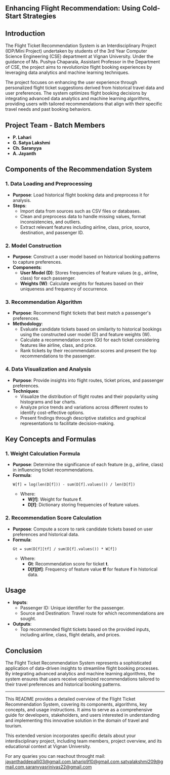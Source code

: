 ## Enhancing Flight Recommendation: Using Cold-Start Strategies

## Introduction
The Flight Ticket Recommendation System is an Interdisciplinary Project (IDP/Mini Project) undertaken by students of the 3rd Year Computer Science Engineering (CSE) department at Vignan University. Under the guidance of Ms. Pushya Chaparala, Assistant Professor in the Department of CSE, the project aims to revolutionize flight booking experiences by leveraging data analytics and machine learning techniques.

The project focuses on enhancing the user experience through personalized flight ticket suggestions derived from historical travel data and user preferences. The system optimizes flight booking decisions by integrating advanced data analytics and machine learning algorithms, providing users with tailored recommendations that align with their specific travel needs and past booking behaviors.

## Project Team - Batch Members
- **P. Lahari**
- **G. Satya Lakshmi**
- **Ch. Saranyya**
- **A. Jayanth**

## Components of the Recommendation System

### 1. Data Loading and Preprocessing
- **Purpose**: Load historical flight booking data and preprocess it for analysis.
- **Steps**:
  - Import data from sources such as CSV files or databases.
  - Clean and preprocess data to handle missing values, format inconsistencies, and outliers.
  - Extract relevant features including airline, class, price, source, destination, and passenger ID.

### 2. Model Construction
- **Purpose**: Construct a user model based on historical booking patterns to capture preferences.
- **Components**:
  - **User Model (D)**: Stores frequencies of feature values (e.g., airline, class) for each passenger.
  - **Weights (W)**: Calculate weights for features based on their uniqueness and frequency of occurrence.

### 3. Recommendation Algorithm
- **Purpose**: Recommend flight tickets that best match a passenger's preferences.
- **Methodology**:
  - Evaluate candidate tickets based on similarity to historical bookings using the constructed user model (D) and feature weights (W).
  - Calculate a recommendation score (Gt) for each ticket considering features like airline, class, and price.
  - Rank tickets by their recommendation scores and present the top recommendations to the passenger.

### 4. Data Visualization and Analysis
- **Purpose**: Provide insights into flight routes, ticket prices, and passenger preferences.
- **Techniques**:
  - Visualize the distribution of flight routes and their popularity using histograms and bar charts.
  - Analyze price trends and variations across different routes to identify cost-effective options.
  - Present findings through descriptive statistics and graphical representations to facilitate decision-making.

## Key Concepts and Formulas

### 1. Weight Calculation Formula
- **Purpose**: Determine the significance of each feature (e.g., airline, class) in influencing ticket recommendations.
- **Formula**: 
  ```
  W[f] = log(len(D[f])) - sum(D[f].values()) / len(D[f])
  ```
  - Where:
    - **W[f]**: Weight for feature **f**.
    - **D[f]**: Dictionary storing frequencies of feature values.

### 2. Recommendation Score Calculation
- **Purpose**: Compute a score to rank candidate tickets based on user preferences and historical data.
- **Formula**:
  ```
  Gt = sum(D[f][tf] / sum(D[f].values()) * W[f])
  ```
  - Where:
    - **Gt**: Recommendation score for ticket **t**.
    - **D[f][tf]**: Frequency of feature value **tf** for feature **f** in historical data.

## Usage
- **Inputs**:
  - Passenger ID: Unique identifier for the passenger.
  - Source and Destination: Travel route for which recommendations are sought.
- **Outputs**:
  - Top recommended flight tickets based on the provided inputs, including airline, class, flight details, and prices.

## Conclusion
The Flight Ticket Recommendation System represents a sophisticated application of data-driven insights to streamline flight booking processes. By integrating advanced analytics and machine learning algorithms, the system ensures that users receive optimized recommendations tailored to their travel preferences and historical booking patterns.

---

This README provides a detailed overview of the Flight Ticket Recommendation System, covering its components, algorithms, key concepts, and usage instructions. It aims to serve as a comprehensive guide for developers, stakeholders, and users interested in understanding and implementing this innovative solution in the domain of travel and tourism.

This extended version incorporates specific details about your interdisciplinary project, including team members, project overview, and its educational context at Vignan University.

For any quaries you can reachout throught mail: jayanthaddepalli03@gmail.com,laharip910@gmail.com,satyalakshmi209@gmail.com,saranyyasrinivas22@gmail.com

